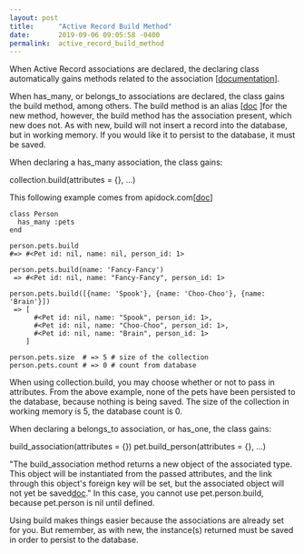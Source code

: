 ```yaml
---
layout: post
title:      "Active Record Build Method"
date:       2019-09-06 09:05:58 -0400
permalink:  active_record_build_method
---
```



When Active Record associations are declared, the declaring class automatically gains methods related to the association [[documentation](https://guides.rubyonrails.org/association_basics.html#polymorphic-associations)].

When has_many, or belongs_to associations are declared, the class gains the build method, among others. The build method is an alias [[doc](https://github.com/rails/rails/blob/959fb8ea651fa6638aaa7caced20d921ca2ea5c1/activerecord/lib/active_record/relation.rb#L84) ]for the new method, however, the build method has the association present, which new does not. As with new, build will not insert a record into the database, but in working memory. If you would like it to persist to the database, it must be saved.

When declaring a has_many association, the class gains:

collection.build(attributes = {}, ...)


This following example comes from apidock.com[[doc](https://apidock.com/rails/ActiveRecord/Associations/CollectionProxy/build)]

```
class Person
  has_many :pets
end

person.pets.build
#=> #<Pet id: nil, name: nil, person_id: 1>

person.pets.build(name: 'Fancy-Fancy')
 => #<Pet id: nil, name: "Fancy-Fancy", person_id: 1>

person.pets.build([{name: 'Spook'}, {name: 'Choo-Choo'}, {name: 'Brain'}])
 => [
      #<Pet id: nil, name: "Spook", person_id: 1>,
      #<Pet id: nil, name: "Choo-Choo", person_id: 1>,
      #<Pet id: nil, name: "Brain", person_id: 1>
    ]

person.pets.size  # => 5 # size of the collection
person.pets.count # => 0 # count from database
```

When using collection.build, you may choose whether or not to pass in attributes. From the above example, none of the pets have been persisted to the database, because nothing is being saved. The size of the collection in working memory is 5, the database count is 0. 


When declaring a belongs_to association, or has_one, the class gains:

build_association(attributes = {})
pet.build_person(attributes = {}, ...)

"The build_association method returns a new object of the associated type. This object will be instantiated from the passed attributes, and the link through this object's foreign key will be set, but the associated object will not yet be saved[doc](https://guides.rubyonrails.org/association_basics.html)." In this case, you cannot use pet.person.build, because pet.person is nil until defined. 

Using build makes things easier because the associations are already set for you. But remember, as with new, the instance(s) returned must be saved in order to persist to the database.





